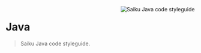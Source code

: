 <img src="https://raw.githubusercontent.com/OSBI/saiku/assets/icon-javascript-256.png" alt="Saiku Java code styleguide" align="right" />

# Java

> Saiku Java code styleguide.
